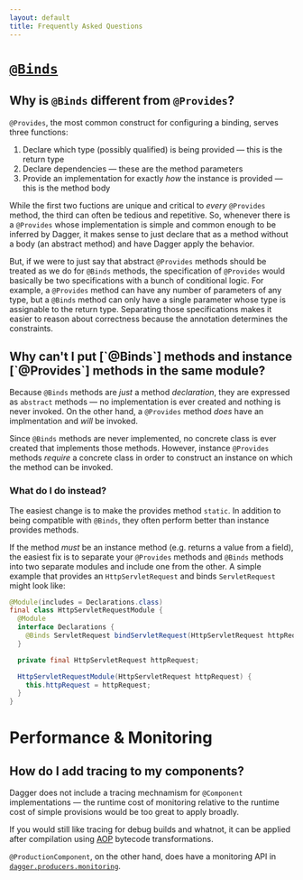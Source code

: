 ```yaml
---
layout: default
title: Frequently Asked Questions
---
```


# [`@Binds`]

## Why is `@Binds` different from `@Provides`?

`@Provides`, the most common construct for configuring a binding, serves three
functions:

1.  Declare which type (possibly qualified) is being provided — this is the
    return type
2.  Declare dependencies — these are the method parameters
3.  Provide an implementation for exactly _how_ the instance is provided —
     this is the method body

While the first two fuctions are unique and critical to _every_ `@Provides`
method, the third can often be tedious and repetitive. So, whenever there is a
`@Provides` whose implementation is simple and common enough to be inferred by
Dagger, it makes sense to just declare that as a method without a body (an
abstract method) and have Dagger apply the behavior.

But, if we were to just say that abstract `@Provides` methods should be treated
as we do for `@Binds` methods, the specification of `@Provides` would basically
be two specifications with a bunch of conditional logic.  For example, a
`@Provides` method can have any number of parameters of any type, but a `@Binds`
method can only have a single parameter whose type is assignable to the return
type.  Separating those specifications makes it easier to reason about
correctness because the annotation determines the constraints.

<!-- This is an h2 tag instead of ## because there is no way to have a header
     that spans multiple lines in markdown -->
<h2>Why can't I put [`@Binds`] methods and instance [`@Provides`] methods in
    the same module?</h2>

Because `@Binds` methods are _just_ a method _declaration_, they are expressed
as `abstract` methods — no implementation is ever created and nothing is never
invoked. On the other hand, a `@Provides` method _does_ have an implmentation
and _will_ be invoked.

Since `@Binds` methods are never implemented, no concrete class is ever created
that implements those methods.  However, instance `@Provides` methods _require_
a concrete class in order to construct an instance on which the method can be
invoked.

### What do I do instead?

The easiest change is to make the provides method `static`.  In addition to
being compatible with `@Binds`, they often perform better than instance provides
methods.

If the method _must_ be an instance method (e.g. returns a value from a field),
the easiest fix is to separate your `@Provides` methods and `@Binds` methods
into two separate modules and include one from the other.  A simple example that
provides an `HttpServletRequest` and binds `ServletRequest` might look like:

```java
@Module(includes = Declarations.class)
final class HttpServletRequestModule {
  @Module
  interface Declarations {
    @Binds ServletRequest bindServletRequest(HttpServletRequest httpRequest);
  }

  private final HttpServletRequest httpRequest;

  HttpServletRequestModule(HttpServletRequest httpRequest) {
    this.httpRequest = httpRequest;
  }
}
```

# Performance & Monitoring

## How do I add tracing to my components?

Dagger does not include a tracing mechnamism for `@Component` implementations —
the runtime cost of monitoring relative to the runtime cost of simple provisions
would be too great to apply broadly.

If you would still like tracing for debug builds and whatnot, it can be applied
after compilation using [AOP] bytecode transformations.

`@ProductionComponent`, on the other hand, does have a monitoring API in
[`dagger.producers.monitoring`].

<!-- References -->

[`@Binds`]: http://google.github.io/dagger/api/latest/dagger/Binds.html
[`@Provides`]: http://google.github.io/dagger/api/latest/dagger/Provides.html
[`dagger.producers.monitoring`]: http://google.github.io/dagger/api/latest/dagger/producers/monitoring/package-summary.html
[AOP]: https://en.wikipedia.org/wiki/Aspect-oriented_programming


